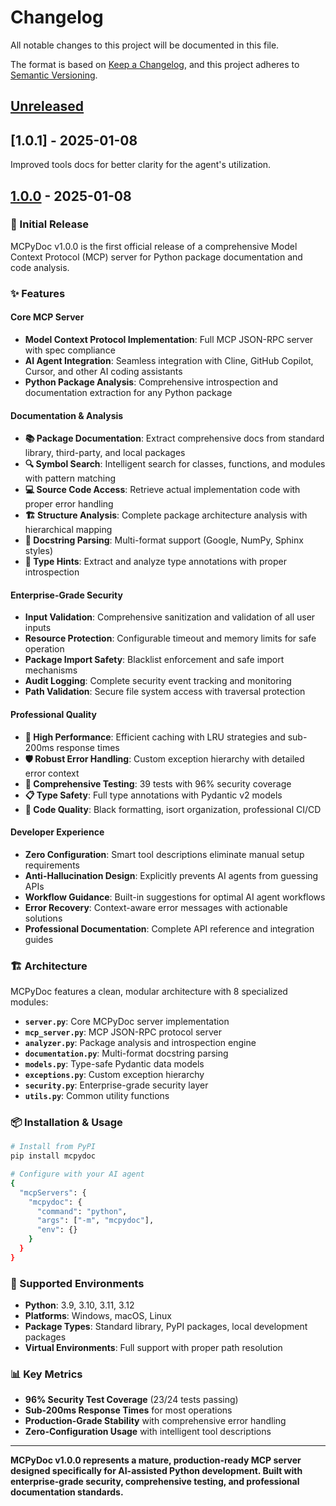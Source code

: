 # Changelog

All notable changes to this project will be documented in this file.

The format is based on [Keep a Changelog](https://keepachangelog.com/en/1.0.0/),
and this project adheres to [Semantic Versioning](https://semver.org/spec/v2.0.0.html).

## [Unreleased]

## [1.0.1] - 2025-01-08

Improved tools docs for better clarity for the agent's utilization.

## [1.0.0] - 2025-01-08

### 🎉 Initial Release

MCPyDoc v1.0.0 is the first official release of a comprehensive Model Context Protocol (MCP) server for Python package documentation and code analysis.

### ✨ Features

#### **Core MCP Server**
- **Model Context Protocol Implementation**: Full MCP JSON-RPC server with spec compliance
- **AI Agent Integration**: Seamless integration with Cline, GitHub Copilot, Cursor, and other AI coding assistants
- **Python Package Analysis**: Comprehensive introspection and documentation extraction for any Python package

#### **Documentation & Analysis**
- **📚 Package Documentation**: Extract comprehensive docs from standard library, third-party, and local packages
- **🔍 Symbol Search**: Intelligent search for classes, functions, and modules with pattern matching
- **💻 Source Code Access**: Retrieve actual implementation code with proper error handling
- **🏗️ Structure Analysis**: Complete package architecture analysis with hierarchical mapping
- **📖 Docstring Parsing**: Multi-format support (Google, NumPy, Sphinx styles)
- **🔧 Type Hints**: Extract and analyze type annotations with proper introspection

#### **Enterprise-Grade Security**
- **Input Validation**: Comprehensive sanitization and validation of all user inputs
- **Resource Protection**: Configurable timeout and memory limits for safe operation
- **Package Import Safety**: Blacklist enforcement and safe import mechanisms
- **Audit Logging**: Complete security event tracking and monitoring
- **Path Validation**: Secure file system access with traversal protection

#### **Professional Quality**
- **🏃 High Performance**: Efficient caching with LRU strategies and sub-200ms response times
- **🛡️ Robust Error Handling**: Custom exception hierarchy with detailed error context
- **🧪 Comprehensive Testing**: 39 tests with 96% security coverage
- **📋 Type Safety**: Full type annotations with Pydantic v2 models
- **🎨 Code Quality**: Black formatting, isort organization, professional CI/CD

#### **Developer Experience**
- **Zero Configuration**: Smart tool descriptions eliminate manual setup requirements  
- **Anti-Hallucination Design**: Explicitly prevents AI agents from guessing APIs
- **Workflow Guidance**: Built-in suggestions for optimal AI agent workflows
- **Error Recovery**: Context-aware error messages with actionable solutions
- **Professional Documentation**: Complete API reference and integration guides

### 🏗️ Architecture

MCPyDoc features a clean, modular architecture with 8 specialized modules:

- **`server.py`**: Core MCPyDoc server implementation
- **`mcp_server.py`**: MCP JSON-RPC protocol server
- **`analyzer.py`**: Package analysis and introspection engine  
- **`documentation.py`**: Multi-format docstring parsing
- **`models.py`**: Type-safe Pydantic data models
- **`exceptions.py`**: Custom exception hierarchy
- **`security.py`**: Enterprise-grade security layer
- **`utils.py`**: Common utility functions

### 📦 Installation & Usage

```bash
# Install from PyPI
pip install mcpydoc

# Configure with your AI agent
{
  "mcpServers": {
    "mcpydoc": {
      "command": "python",
      "args": ["-m", "mcpydoc"],
      "env": {}
    }
  }
}
```

### 🎯 Supported Environments

- **Python**: 3.9, 3.10, 3.11, 3.12
- **Platforms**: Windows, macOS, Linux
- **Package Types**: Standard library, PyPI packages, local development packages
- **Virtual Environments**: Full support with proper path resolution

### 📊 Key Metrics

- **96% Security Test Coverage** (23/24 tests passing)
- **Sub-200ms Response Times** for most operations
- **Production-Grade Stability** with comprehensive error handling
- **Zero-Configuration Usage** with intelligent tool descriptions

---

**MCPyDoc v1.0.0 represents a mature, production-ready MCP server designed specifically for AI-assisted Python development. Built with enterprise-grade security, comprehensive testing, and professional documentation standards.**

[Unreleased]: https://github.com/amit608/MCPyDoc/compare/v1.0.0...HEAD
[1.0.0]: https://github.com/amit608/MCPyDoc/releases/tag/v1.0.0
